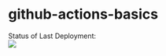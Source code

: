 # github-actions-basics

Status of Last Deployment:<br>
<img src="https://github.com/edmitrenko/github-actions-basics/workflows/My-GitHubActions-Basics/badge.svg?branch=main"><br>
